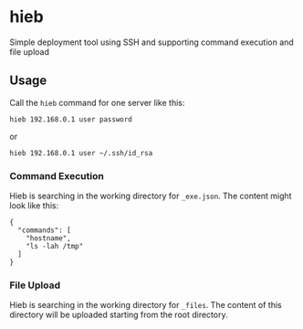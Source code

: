 # hieb

Simple deployment tool using SSH and supporting command execution and file upload

## Usage

Call the `hieb` command for one server like this:

```
hieb 192.168.0.1 user password
```

or

```
hieb 192.168.0.1 user ~/.ssh/id_rsa
```

### Command Execution

Hieb is searching in the working directory for `_exe.json`. The content might look like this:

```
{
  "commands": [
    "hostname",
    "ls -lah /tmp"
  ]
}
```

### File Upload

Hieb is searching in the working directory for `_files`. The content of this directory will be uploaded starting from the root directory.
